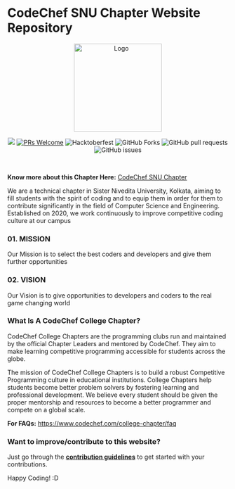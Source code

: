 # CodeChef SNU Chapter Website Repository

<p align="center"><img src="https://github.com/ccsnu/ccsnu.github.io/blob/main/CCSNU%20Logo.png" alt="Logo" width="200px" height="200px" hspace="10"/>
<p align="center">    
    <img src=https://img.shields.io/github/license/ccsnu/ccsnu.github.io>  
    <a href="http://makeapullrequest.com" target="_blank"><img src="https://img.shields.io/badge/PRs-welcome-brightgreen.svg?style=flat" alt="PRs Welcome"></a>
    <img alt="Hacktoberfest" src="https://img.shields.io/github/hacktoberfest/2021/ccsnu/ccsnu.github.io">
    <img alt="GitHub Forks" src="https://img.shields.io/github/forks/ccsnu/ccsnu.github.io">
    <img alt="GitHub pull requests" src="https://img.shields.io/github/issues-pr/ccsnu/ccsnu.github.io">
    <img alt="GitHub issues" src="https://img.shields.io/github/issues/ccsnu/ccsnu.github.io">
</p>
<br>

**Know more about this Chapter Here:** [CodeChef SNU Chapter](https://www.codechef.com/campus_chapter/CodeChef_SNU_Chapter)

We are a technical chapter in Sister Nivedita University, Kolkata, aiming to fill students with the spirit of coding and to equip them in order for them to contribute significantly in the field of Computer Science and Engineering. Established on 2020, we work continuously to improve competitive coding culture at our campus

### 01. MISSION
Our Mission is to select the best coders and developers and give them further opportunities

### 02. VISION
Our Vision is to give opportunities to developers and coders to the real game changing world

### What Is A CodeChef College Chapter?
CodeChef College Chapters are the programming clubs run and maintained by the official Chapter Leaders and mentored by CodeChef. They aim to make learning competitive programming accessible for students across the globe.

The mission of CodeChef College Chapters is to build a robust Competitive Programming culture in educational institutions. College Chapters help students become better problem solvers by fostering learning and professional development. We believe every student should be given the proper mentorship and resources to become a better programmer and compete on a global scale.

**For FAQs:** https://www.codechef.com/college-chapter/faq

### Want to improve/contribute to this website?
Just go through the **[contribution guidelines](https://github.com/ccsnu/ccsnu.github.io/blob/main/CONTRIBUTING.md)** to get started with your contributions.

Happy Coding! :D
